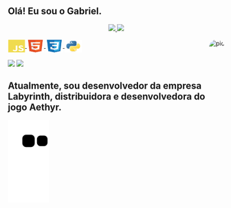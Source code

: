 ## Olá! Eu sou o Gabriel.
<div align="center">
  <a href="https://github.com/winndev">
  <img height="180em" src="https://github-readme-stats.vercel.app/api?username=winndev&show_icons=true&theme=dracula&include_all_commits=true&count_private=true"/>
  <img height="180em" src="https://github-readme-stats.vercel.app/api/top-langs/?username=winndev&layout=compact&langs_count=7&theme=dracula"/>
</div>
<div style="display: inline_block"><br>
  <img align="center" alt="Js" height="30" width="40" src="https://raw.githubusercontent.com/devicons/devicon/master/icons/javascript/javascript-plain.svg">
  <img align="center" alt="HTML" height="30" width="40" src="https://raw.githubusercontent.com/devicons/devicon/master/icons/html5/html5-original.svg">
  <img align="center" alt="CSS" height="30" width="40" src="https://raw.githubusercontent.com/devicons/devicon/master/icons/css3/css3-original.svg">
  <img align="center" alt="Python" height="30" width="40" src="https://raw.githubusercontent.com/devicons/devicon/master/icons/python/python-original.svg">
  <img align="right" alt="pic" height="150" style="border-radius:50px;" src="https://cdn.discordapp.com/attachments/953748243156721749/987430238428467271/yei.png?width=676&height=676">
</div><br>
 
<div> 
  <a href="https://instagram.com/winnshw" target="_blank"><img src="https://img.shields.io/badge/-Instagram-%23E4405F?style=for-the-badge&logo=instagram&logoColor=white" target="_blank"></a>
 <a href="https://discord.gg/pWp3tG3bMN" target="_blank"><img src="https://img.shields.io/badge/Discord-7289DA?style=for-the-badge&logo=discord&logoColor=white" target="_blank"></a><br>

## Atualmente, sou desenvolvedor da empresa Labyrinth, distribuidora e desenvolvedora do jogo Aethyr.
 
  ![Snake animation](https://github.com/rafaballerini/rafaballerini/blob/output/github-contribution-grid-snake.svg)
 
</div>
